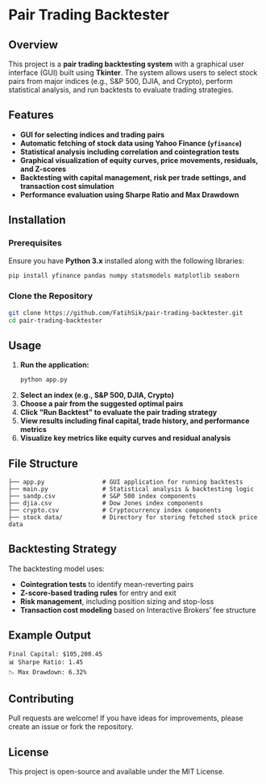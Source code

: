 # Pair Trading Backtester

## Overview
This project is a **pair trading backtesting system** with a graphical user interface (GUI) built using **Tkinter**. The system allows users to select stock pairs from major indices (e.g., S&P 500, DJIA, and Crypto), perform statistical analysis, and run backtests to evaluate trading strategies.

## Features
- **GUI for selecting indices and trading pairs**
- **Automatic fetching of stock data using Yahoo Finance (`yfinance`)**
- **Statistical analysis including correlation and cointegration tests**
- **Graphical visualization of equity curves, price movements, residuals, and Z-scores**
- **Backtesting with capital management, risk per trade settings, and transaction cost simulation**
- **Performance evaluation using Sharpe Ratio and Max Drawdown**

## Installation
### Prerequisites
Ensure you have **Python 3.x** installed along with the following libraries:

```sh
pip install yfinance pandas numpy statsmodels matplotlib seaborn
```

### Clone the Repository
```sh
git clone https://github.com/FatihSik/pair-trading-backtester.git
cd pair-trading-backtester
```

## Usage
1. **Run the application:**
    ```sh
    python app.py
    ```
2. **Select an index (e.g., S&P 500, DJIA, Crypto)**
3. **Choose a pair from the suggested optimal pairs**
4. **Click "Run Backtest" to evaluate the pair trading strategy**
5. **View results including final capital, trade history, and performance metrics**
6. **Visualize key metrics like equity curves and residual analysis**

## File Structure
```
├── app.py                # GUI application for running backtests
├── main.py               # Statistical analysis & backtesting logic
├── sandp.csv             # S&P 500 index components
├── djia.csv              # Dow Jones index components
├── crypto.csv            # Cryptocurrency index components
├── stock data/           # Directory for storing fetched stock price data
```

## Backtesting Strategy
The backtesting model uses:
- **Cointegration tests** to identify mean-reverting pairs
- **Z-score-based trading rules** for entry and exit
- **Risk management**, including position sizing and stop-loss
- **Transaction cost modeling** based on Interactive Brokers’ fee structure

## Example Output
```
Final Capital: $105,200.45
📊 Sharpe Ratio: 1.45
📉 Max Drawdown: 6.32%
```

## Contributing
Pull requests are welcome! If you have ideas for improvements, please create an issue or fork the repository.

## License
This project is open-source and available under the MIT License.

